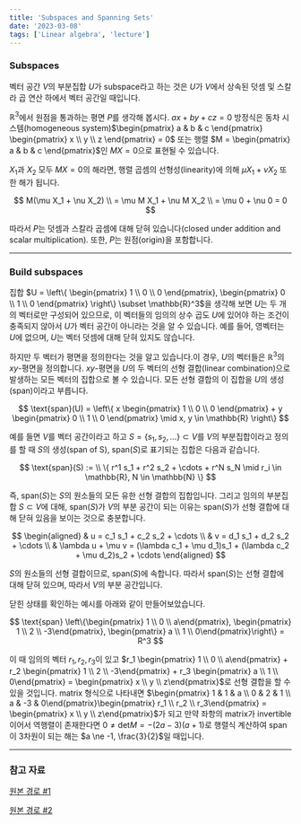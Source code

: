 ```yaml
---
title: 'Subspaces and Spanning Sets'
date: '2023-03-08'
tags: ['Linear algebra', 'lecture']
---
```


### Subspaces

벡터 공간 $V$의 부분집합 $U$가 subspace라고 하는 것은 $U$가 $V$에서 상속된 덧셈 및 스칼라 곱 연산 하에서 벡터 공간일 때입니다.

$\mathbb{R}^3$에서 원점을 통과하는 평면 $P$를 생각해 봅시다. $ax + by + cz = 0$ 방정식은 동차 시스템(homogeneous system)$\begin{pmatrix} a & b & c \end{pmatrix} \begin{pmatrix} x \\ y \\ z \end{pmatrix} = 0$ 또는 행렬 $M = \begin{pmatrix} a & b & c \end{pmatrix}$인 $MX = 0$으로 표현될 수 있습니다.

$X_1$과 $X_2$ 모두 $MX=0$의 해라면, 행렬 곱셈의 선형성(linearity)에 의해 $\mu X_1 + \nu X_2$ 또한 해가 됩니다.

$$
M(\mu X_1 + \nu X_2) \\ = \mu M X_1 + \nu M X_2 \\ = \mu 0 + \nu 0 = 0
$$

따라서 $P$는 덧셈과 스칼라 곱셈에 대해 닫혀 있습니다(closed under addition and scalar multiplication). 또한, $P$는 원점(origin)을 포함합니다.

---

### Build subspaces

집합 $U = \left\{ \begin{pmatrix} 1 \\ 0 \\ 0 \end{pmatrix}, \begin{pmatrix} 0 \\ 1 \\ 0 \end{pmatrix} \right\} \subset \mathbb{R}^3$을 생각해 보면 $U$는 두 개의 벡터로만 구성되어 있으므로, 이 벡터들의 임의의 상수 곱도 $U$에 있어야 하는 조건이 충족되지 않아서 $U$가 벡터 공간이 아니라는 것을 알 수 있습니다. 예를 들어, 영벡터는 $U$에 없으며, $U$는 벡터 덧셈에 대해 닫혀 있지도 않습니다.

하지만 두 벡터가 평면을 정의한다는 것을 알고 있습니다.이 경우, $U$의 벡터들은 $\mathbb{R}^3$의 $xy$-평면을 정의합니다. $xy$-평면을 $U$의 두 벡터의 선형 결합(linear combination)으로 발생하는 모든 벡터의 집합으로 볼 수 있습니다. 모든 선형 결합의 이 집합을 $U$의 생성(span)이라고 부릅니다.

$$
\text{span}(U) = \left\{ x \begin{pmatrix} 1 \\ 0 \\ 0 \end{pmatrix} + y \begin{pmatrix} 0 \\ 1 \\ 0 \end{pmatrix} \mid x, y \in \mathbb{R} \right\}
$$

예를 들면 $V$를 벡터 공간이라고 하고 $S = \{s_1, s_2, \dots\} \subset V$를 $V$의 부분집합이라고 정의를 할 때 $S$의 생성(span of S), $\text{span}(S)$로 표기되는 집합은 다음과 같습니다.

$$
\text{span}(S) := \\
\{ r^1 s_1 + r^2 s_2 + \cdots + r^N s_N \mid r_i \in \mathbb{R}, N \in \mathbb{N} \}
$$

즉, $\text{span}(S)$는 $S$의 원소들의 모든 유한 선형 결합의 집합입니다. 그리고 임의의 부분집합 $S \subset V$에 대해, $\text{span}(S)$가 $V$의 부분 공간이 되는 이유는 $\text{span}(S)$가 선형 결합에 대해 닫혀 있음을 보이는 것으로 충분합니다.

$$
\begin{aligned}
& u = c_1 s_1 + c_2 s_2 + \cdots \\ 
& v = d_1 s_1 + d_2 s_2 + \cdots \\
& \lambda u + \mu v = (\lambda c_1 + \mu d_1)s_1 + (\lambda c_2 + \mu d_2)s_2 + \cdots
\end{aligned}
$$

$S$의 원소들의 선형 결합이므로, $\text{span}(S)$에 속합니다.
따라서 $\text{span}(S)$는 선형 결합에 대해 닫혀 있으며, 따라서 $V$의 부분 공간입니다.

닫힌 상태를 확인하는 예시를 아래와 같이 만들어보았습니다.

$$
\text{span} \left\{\begin{pmatrix} 1 \\ 0 \\ a\end{pmatrix}, \begin{pmatrix} 1 \\ 2 \\ -3\end{pmatrix}, \begin{pmatrix} a \\ 1 \\ 0\end{pmatrix}\right\} = R^3
$$

이 때 임의의 벡터 $r_1, r_2 ,r_3$이 있고 $r_1 \begin{pmatrix} 1 \\ 0 \\ a\end{pmatrix} + r_2 \begin{pmatrix} 1 \\ 2 \\ -3\end{pmatrix} + r_3 \begin{pmatrix} a \\ 1 \\ 0\end{pmatrix} = \begin{pmatrix} x \\ y \\ z\end{pmatrix}$로 선형 결합을 할 수 있을 것입니다. matrix 형식으로 나타내면 $\begin{pmatrix} 1 & 1 & a \\ 0 & 2 & 1 \\ a & -3 & 0\end{pmatrix}\begin{pmatrix} r_1 \\ r_2 \\ r_3\end{pmatrix} = \begin{pmatrix} x \\ y \\ z\end{pmatrix}$가 되고 만약 좌항의 matrix가 invertible이어서 역행렬이 존재한다면 $0 \ne \text{det} M = -(2a-3)(a+1)$로 행렬식 계산하여 $\text{span}$이 3차원이 되는 해는 $a \ne -1, \frac{3}{2}$일 때입니다.

---

### 참고 자료

[원본 경로 #1](http://matrix.skku.ac.kr/2015-Album/BigBook-LinearAlgebra-2015.pdf)

[원본 경로 #2](https://www.math.ucdavis.edu/~linear/linear-guest.pdf)